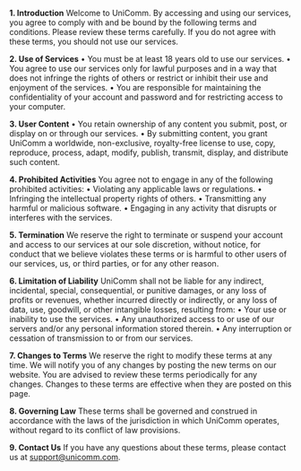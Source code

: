 **1. Introduction**
Welcome to UniComm. By accessing and using our services, you agree to comply with and be bound by the following terms and conditions. Please review these terms carefully. If you do not agree with these terms, you should not use our services.

**2. Use of Services**
 • You must be at least 18 years old to use our services.
 • You agree to use our services only for lawful purposes and in a way that does not infringe the rights of others or restrict or inhibit their use and enjoyment of the services.
 • You are responsible for maintaining the confidentiality of your account and password and for restricting access to your computer.

**3. User Content**
 • You retain ownership of any content you submit, post, or display on or through our services.
 • By submitting content, you grant UniComm a worldwide, non-exclusive, royalty-free license to use, copy, reproduce, process, adapt, modify, publish, transmit, display, and distribute such content.

**4. Prohibited Activities**
You agree not to engage in any of the following prohibited activities:
 • Violating any applicable laws or regulations.
 • Infringing the intellectual property rights of others.
 • Transmitting any harmful or malicious software.
 • Engaging in any activity that disrupts or interferes with the services.

**5. Termination**
We reserve the right to terminate or suspend your account and access to our services at our sole discretion, without notice, for conduct that we believe violates these terms or is harmful to other users of our services, us, or third parties, or for any other reason.

**6. Limitation of Liability**
UniComm shall not be liable for any indirect, incidental, special, consequential, or punitive damages, or any loss of profits or revenues, whether incurred directly or indirectly, or any loss of data, use, goodwill, or other intangible losses, resulting from:
 • Your use or inability to use the services.
 • Any unauthorized access to or use of our servers and/or any personal information stored therein.
 • Any interruption or cessation of transmission to or from our services.

**7. Changes to Terms**
We reserve the right to modify these terms at any time. We will notify you of any changes by posting the new terms on our website. You are advised to review these terms periodically for any changes. Changes to these terms are effective when they are posted on this page.

**8. Governing Law**
These terms shall be governed and construed in accordance with the laws of the jurisdiction in which UniComm operates, without regard to its conflict of law provisions.

**9. Contact Us**
If you have any questions about these terms, please contact us at support@unicomm.com.